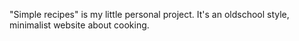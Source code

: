 "Simple recipes" is my little personal project. It's an oldschool style, minimalist website about cooking.
